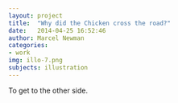 ```yaml
---
layout: project
title:  "Why did the Chicken cross the road?"
date:   2014-04-25 16:52:46
author: Marcel Newman
categories:
- work
img: illo-7.png
subjects: illustration
---
```

To get to the other side.